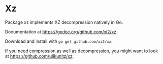 # Xz

Package xz implements XZ decompression natively in Go.

Documentation at <https://godoc.org/github.com/xi2/xz>.

Download and install with `go get github.com/xi2/xz`.

If you need compression as well as decompression, you might want to
look at <https://github.com/ulikunitz/xz>.
